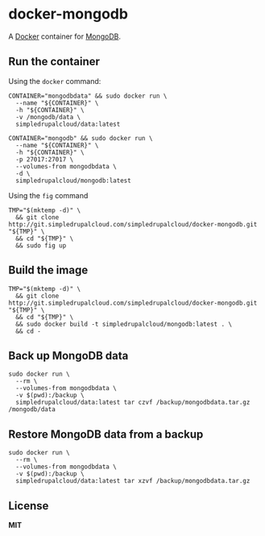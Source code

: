 # docker-mongodb

A [Docker](https://docker.com/) container for [MongoDB](http://www.mongodb.org/).

## Run the container

Using the `docker` command:

    CONTAINER="mongodbdata" && sudo docker run \
      --name "${CONTAINER}" \
      -h "${CONTAINER}" \
      -v /mongodb/data \
      simpledrupalcloud/data:latest

    CONTAINER="mongodb" && sudo docker run \
      --name "${CONTAINER}" \
      -h "${CONTAINER}" \
      -p 27017:27017 \
      --volumes-from mongodbdata \
      -d \
      simpledrupalcloud/mongodb:latest

Using the `fig` command

    TMP="$(mktemp -d)" \
      && git clone http://git.simpledrupalcloud.com/simpledrupalcloud/docker-mongodb.git "${TMP}" \
      && cd "${TMP}" \
      && sudo fig up

## Build the image

    TMP="$(mktemp -d)" \
      && git clone http://git.simpledrupalcloud.com/simpledrupalcloud/docker-mongodb.git "${TMP}" \
      && cd "${TMP}" \
      && sudo docker build -t simpledrupalcloud/mongodb:latest . \
      && cd -

## Back up MongoDB data

    sudo docker run \
      --rm \
      --volumes-from mongodbdata \
      -v $(pwd):/backup \
      simpledrupalcloud/data:latest tar czvf /backup/mongodbdata.tar.gz /mongodb/data

## Restore MongoDB data from a backup

    sudo docker run \
      --rm \
      --volumes-from mongodbdata \
      -v $(pwd):/backup \
      simpledrupalcloud/data:latest tar xzvf /backup/mongodbdata.tar.gz

## License

**MIT**
